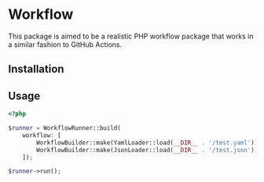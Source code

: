 # Workflow

This package is aimed to be a realistic PHP workflow package that works in a similar fashion to GitHub Actions.

## Installation


## Usage

```php
<?php

$runner = WorkflowRunner::build(
    workflow: [
        WorkflowBuilder::make(YamlLoader::load(__DIR__ . '/test.yaml')),
        WorkflowBuilder::make(JsonLoader::load(__DIR__ . '/test.json')),
    ]);

$runner->run();

```